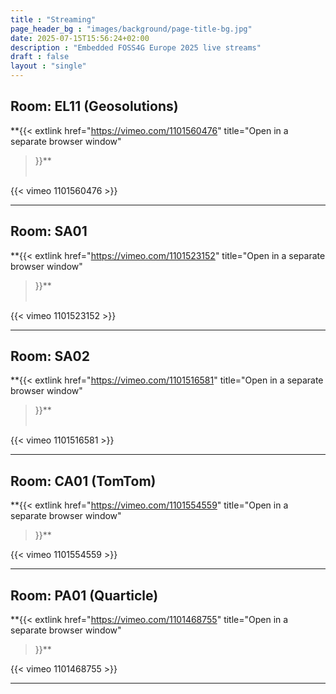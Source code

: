 ```yaml
---
title : "Streaming"
page_header_bg : "images/background/page-title-bg.jpg"
date: 2025-07-15T15:56:24+02:00
description : "Embedded FOSS4G Europe 2025 live streams"
draft : false
layout : "single"
---
```



## Room: EL11 (Geosolutions)

**{{<
    extlink href="https://vimeo.com/1101560476"
    title="Open in a separate browser window"
>}}**
<br><br>

{{< vimeo 1101560476 >}}

---

## Room: SA01

**{{<
    extlink href="https://vimeo.com/1101523152"
    title="Open in a separate browser window"
>}}**
<br><br>

{{< vimeo 1101523152 >}}

---

## Room: SA02

**{{<
    extlink href="https://vimeo.com/1101516581"
    title="Open in a separate browser window"
>}}**
<br><br>

{{< vimeo 1101516581 >}}

---

## Room: CA01 (TomTom)

**{{<
    extlink href="https://vimeo.com/1101554559"
    title="Open in a separate browser window"
>}}**

{{< vimeo 1101554559 >}}

---

## Room: PA01 (Quarticle)

**{{<
    extlink href="https://vimeo.com/1101468755"
    title="Open in a separate browser window"
>}}**

{{< vimeo 1101468755 >}}

---
